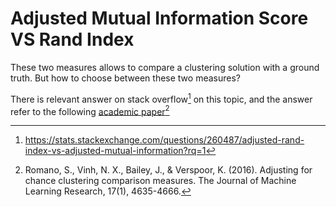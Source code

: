 # Adjusted Mutual Information Score VS Rand Index

These two measures allows to compare a clustering solution with a ground
truth. But how to choose between these two measures?

There is relevant answer on stack overflow[^1] on this topic, and the
answer refer to the following [academic paper](./AMI_ARI.pdf)[^2]

[^1]: https://stats.stackexchange.com/questions/260487/adjusted-rand-index-vs-adjusted-mutual-information?rq=1
[^2]: Romano, S., Vinh, N. X., Bailey, J., & Verspoor, K. (2016). Adjusting for chance clustering comparison measures. The Journal of Machine Learning Research, 17(1), 4635-4666.
